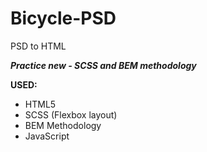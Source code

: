 # Bicycle-PSD
PSD to HTML

***Practice new - SCSS and BEM methodology***

**USED:**
+ HTML5
+ SCSS (Flexbox layout)
+ BEM Methodology
+ JavaScript
